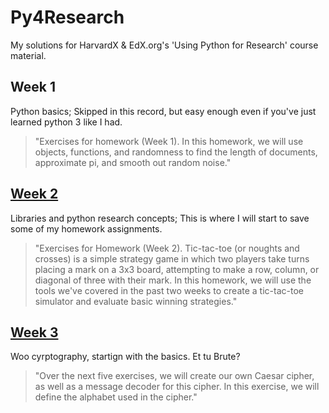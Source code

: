 # Py4Research
My solutions for HarvardX &amp; EdX.org's 'Using Python for Research' course material.

## Week 1
Python basics; Skipped in this record, but easy enough even if you've just learned python 3 like I had.
>"Exercises for homework (Week 1). In this homework, we will use objects, functions, and randomness to find the length of documents, approximate pi, and smooth out random noise."

## [Week 2](./Week2.py)
Libraries and python research concepts; This is where I will start to save some of my homework assignments.
>"Exercises for Homework (Week 2). Tic-tac-toe (or noughts and crosses) is a simple strategy game in which two players take turns placing a mark on a 3x3 board, attempting to make a row, column, or diagonal of three with their mark. In this homework, we will use the tools we've covered in the past two weeks to create a tic-tac-toe simulator and evaluate basic winning strategies."

## [Week 3](./Week3.py)
Woo cyrptography, startign with the basics. Et tu Brute?
>"Over the next five exercises, we will create our own Caesar cipher, as well as a message decoder for this cipher. In this exercise, we will define the alphabet used in the cipher."
